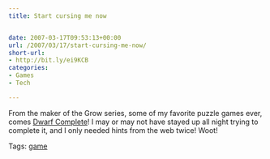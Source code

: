```yaml
---
title: Start cursing me now


date: 2007-03-17T09:53:13+00:00
url: /2007/03/17/start-cursing-me-now/
short-url:
- http://bit.ly/ei9KCB
categories:
- Games
- Tech

---
```

<div class='microid-mailto+http:sha1:ed1d10e409af49b5244e332d75fc4a4390952d3c'>

From the maker of the Grow series, some of my favorite puzzle games ever, comes <a href="http://lineage2.plaync.jp/l2fun/flashGame.aspx">Dwarf Complete</a>! I may or may not have stayed up all night trying to complete it, and I only needed hints from the web twice! Woot!

</div>

<div class="st-post-tags">
Tags: <a href="http://www.cavort.org/tag/game/" title="game" rel="tag">game</a><br />
</div>